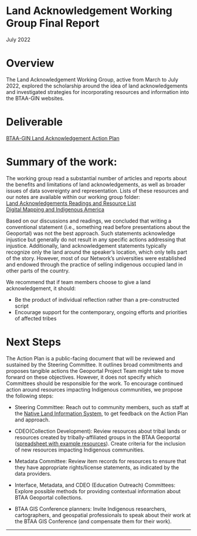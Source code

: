 # Land Acknowledgement Working Group Final Report

July 2022

# Overview

The Land Acknowledgement Working Group, active from March to July 2022, explored the scholarship around the idea of land acknowledgements and investigated strategies for incorporating resources and information into the BTAA-GIN websites.

# Deliverable

[BTAA-GIN Land Acknowledgement Action Plan](actionPlan.md)

# Summary of the work:

The working group read a substantial number of articles and reports about the benefits and limitations of land acknowledgements, as well as broader issues of data sovereignty and representation. Lists of these resources and our notes are available within our working group folder:  
[Land Acknowledgements Readings and Resource List](https://docs.google.com/document/d/1ADEF0rDSXBm2MLj6e4FTVQDa5Ny5-qah2NxwcWPZX6Q/)  
[Digital Mapping and Indigenous America](https://docs.google.com/spreadsheets/d/19hT363kjuEnXndGQOKz-fyHuo5IA0CADELNfTXFjQvY/)

Based on our discussions and readings, we concluded that writing a conventional statement (i.e., something read before presentations about the Geoportal) was not the best approach.  Such statements acknowledge injustice but generally do not result in any specific actions addressing that injustice. Additionally, land acknowledgement statements typically recognize only the land around the speaker’s location, which only tells part of the story. However, most of our Network’s universities were established and endowed through the practice of selling indigenous occupied land in other parts of the country.

We recommend that if team members choose to give a land acknowledgement, it should:

* Be the product of individual reflection rather than a pre-constructed script  
* Encourage support for the contemporary, ongoing efforts and priorities of affected tribes

# Next Steps

The Action Plan is a public-facing document that will be reviewed and sustained by the Steering Committee. It outlines broad commitments and proposes tangible actions the Geoportal Project Team might take to move forward on these objectives. However, it does not specify which Committees should be responsible for the work. To encourage continued action around resources impacting Indigenous communities, we propose the following steps:

* Steering Committee: Reach out to community members, such as staff at the [Native Land Information System](https://nativeland.info), to get feedback on the Action Plan and approach.

* CDEO(Collection Development): Review resources about tribal lands or resources created by tribally-affiliated groups in the BTAA Geoportal ([spreadsheet with example resources](https://docs.google.com/spreadsheets/d/1I7sd7gmoI4qI3Fvbo4JMX6JpTZAAG6VIpq62A1kU174/edit#gid=0)). Create criteria for the inclusion of new resources impacting Indigenous communities.

* Metadata Committee: Review item records for resources to ensure that they have appropriate rights/license statements, as indicated by the data providers.

* Interface, Metadata, and CDEO (Education Outreach) Committees: Explore possible methods for providing contextual information about BTAA Geoportal collections.

* BTAA GIS Conference planners: Invite Indigenous researchers, cartographers, and geospatial professionals to speak about their work at the BTAA GIS Conference (and compensate them for their work).

---
